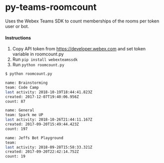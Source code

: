 # py-teams-roomcount

Uses the Webex Teams SDK to count memberships of the rooms per token user or bot. 

#### Instructions

1. Copy API token from https://developer.webex.com and set token variable in roomcount.py
2. Run `pip install webexteamssdk`
3. Run `python roomcount.py`

```sh
$ python roomcount.py

name: Brainstorming
team: Code Camp
last activity: 2018-10-19T18:44:41.823Z
created: 2017-12-07T19:40:06.956Z
count: 87

name: General
team: Spark me UP
last activity: 2018-10-26T21:44:11.167Z
created: 2017-09-20T15:49:44.423Z
count: 197

name: Jeffs Bot Playground
team:
last activity: 2018-09-28T15:58:33.321Z
created: 2017-09-20T22:42:14.752Z
count: 19
```
